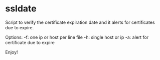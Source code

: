 # ssldate

Script to verify the certificate expiration date and 
it alerts for certificates due to expire. 

Options: 
-f: one ip or host per line file 
-h: single host or ip
-a: alert for certificate due to expire


Enjoy! 
